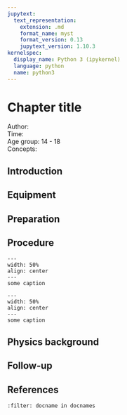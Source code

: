```yaml
---
jupytext:
  text_representation:
    extension: .md
    format_name: myst
    format_version: 0.13
    jupytext_version: 1.10.3
kernelspec:
  display_name: Python 3 (ipykernel)
  language: python
  name: python3
---
```


# Chapter title


Author:     \
Time:	  	\
Age group:	14 - 18\
Concepts:	

## Introduction

## Equipment

## Preparation

## Procedure

```{figure} demo92_figure1.jpg
---
width: 50%
align: center
---
some caption
```

```{figure} demo92_figure2.jpg
---
width: 50%
align: center
---
some caption
```



## Physics background

## Follow-up

## References
```{bibliography}
:filter: docname in docnames
```